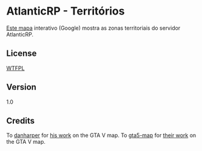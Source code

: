 AtlanticRP - Territórios
====
[Este mapa](https://atlanticrp.github.io/AtlanticTerritorios/#)
interativo (Google) mostra as zonas territoriais do servidor AtlanticRP.

## License

[WTFPL](LICENSE)

## Version

1.0

## Credits

To [danharper](https://github.com/danharper/) for [his work](https://github.com/danharper/GTAV) on the GTA V map.
To [gta5-map](https://github.com/gta5-map) for [their work](https://github.com/gta5-map/gta5-map.github.io) on the GTA V map.
